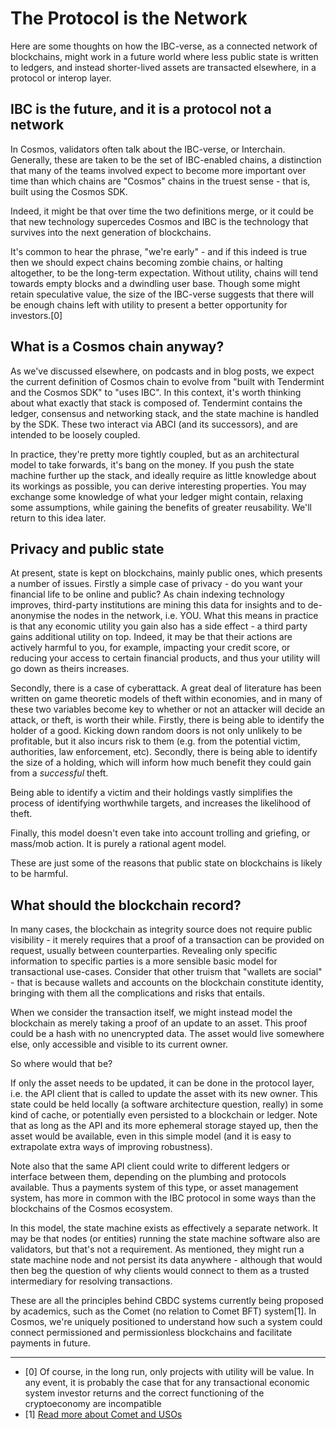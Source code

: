 # The Protocol is the Network

Here are some thoughts on how the IBC-verse, as a connected network of blockchains, might work in a future world where less public state is written to ledgers, and instead shorter-lived assets are transacted elsewhere, in a protocol or interop layer.

## IBC is the future, and it is a protocol not a network

In Cosmos, validators often talk about the IBC-verse, or Interchain. Generally, these are taken to be the set of IBC-enabled chains, a distinction that many of the teams involved expect to become more important over time than which chains are "Cosmos" chains in the truest sense - that is, built using the Cosmos SDK. 

Indeed, it might be that over time the two definitions merge, or it could be that new technology supercedes Cosmos and IBC is the technology that survives into the next generation of blockchains.

It's common to hear the phrase, "we're early" - and if this indeed is true then we should expect chains becoming zombie chains, or halting altogether, to be the long-term expectation. Without utility, chains will tend towards empty blocks and a dwindling user base. Though some might retain speculative value, the size of the IBC-verse suggests that there will be enough chains left with utility to present a better opportunity for investors.[0]

## What is a Cosmos chain anyway?

As we've discussed elsewhere, on podcasts and in blog posts, we expect the current definition of Cosmos chain to evolve from "built with Tendermint and the Cosmos SDK" to "uses IBC". In this context, it's worth thinking about what exactly that stack is composed of. Tendermint contains the ledger, consensus and networking stack, and the state machine is handled by the SDK. These two interact via ABCI (and its successors), and are intended to be loosely coupled.

In practice, they're pretty more tightly coupled, but as an architectural model to take forwards, it's bang on the money. If you push the state machine further up the stack, and ideally require as little knowledge about its workings as possible, you can derive interesting properties. You may exchange some knowledge of what your ledger might contain, relaxing some assumptions, while gaining the benefits of greater reusability. We'll return to this idea later.

## Privacy and public state

At present, state is kept on blockchains, mainly public ones, which presents a number of issues. Firstly a simple case of privacy - do you want your financial life to be online and public? As chain indexing technology improves, third-party institutions are mining this data for insights and to de-anonymise the nodes in the network, i.e. YOU. What this means in practice is that any economic utility you gain also has a side effect - a third party gains additional utility on top. Indeed, it may be that their actions are actively harmful to you, for example, impacting your credit score, or reducing your access to certain financial products, and thus your utility will go down as theirs increases.

Secondly, there is a case of cyberattack. A great deal of literature has been written on game theoretic models of theft within economies, and in many of these two variables become key to whether or not an attacker will decide an attack, or theft, is worth their while. Firstly, there is being able to identify the holder of a good. Kicking down random doors is not only unlikely to be profitable, but it also incurs risk to them (e.g. from the potential victim, authorities, law enforcement, etc). Secondly, there is being able to identify the size of a holding, which will inform how much benefit they could gain from a _successful_ theft.

Being able to identify a victim and their holdings vastly simplifies the process of identifying worthwhile targets, and increases the likelihood of theft.

Finally, this model doesn't even take into account trolling and griefing, or mass/mob action. It is purely a rational agent model.

These are just some of the reasons that public state on blockchains is likely to be harmful.

## What should the blockchain record?

In many cases, the blockchain as integrity source does not require public visibility - it merely requires that a proof of a transaction can be provided on request, usually between counterparties. Revealing only specific information to specific parties is a more sensible basic model for transactional use-cases. Consider that other truism that "wallets are social" - that is because wallets and accounts on the blockchain constitute identity, bringing with them all the complications and risks that entails.

When we consider the transaction itself, we might instead model the blockchain as merely taking a proof of an update to an asset. This proof could be a hash with no unencrypted data. The asset would live somewhere else, only accessible and visible to its current owner.

So where would that be?

If only the asset needs to be updated, it can be done in the protocol layer, i.e. the API client that is called to update the asset with its new owner. This state could be held locally (a software architecture question, really) in some kind of cache, or potentially even persisted to a blockchain or ledger. Note that as long as the API and its more ephemeral storage stayed up, then the asset would be available, even in this simple model (and it is easy to extrapolate extra ways of improving robustness).

Note also that the same API client could write to different ledgers or interface between them, depending on the plumbing and protocols available. Thus a payments system of this type, or asset management system, has more in common with the IBC protocol in some ways than the blockchains of the Cosmos ecosystem.

In this model, the state machine exists as effectively a separate network. It may be that nodes (or entities) running the state machine software also are validators, but that's not a requirement. As mentioned, they might run a state machine node and not persist its data anywhere - although that would then beg the question of why clients would connect to them as a trusted intermediary for resolving transactions.

These are all the principles behind CBDC systems currently being proposed by academics, such as the Comet (no relation to Comet BFT) system[1]. In Cosmos, we're uniquely positioned to understand how such a system could connect permissioned and permissionless blockchains and facilitate payments in future.

___

- [0] Of course, in the long run, only projects with utility will be value. In any event, it is probably the case that for any transactional economic system investor returns and the correct functioning of the cryptoeconomy are incompatible
- [1] [Read more about Comet and USOs](https://link.springer.com/chapter/10.1007/978-3-031-32415-4_38)
